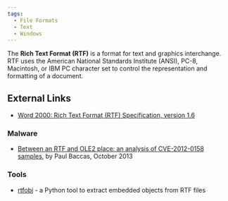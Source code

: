 ```yaml
---
tags:
  - File Formats
  - Text
  - Windows
---
```

The **Rich Text Format (RTF)** is a format for text and graphics
interchange. RTF uses the American National Standards Institute (ANSI),
PC-8, Macintosh, or IBM PC character set to control the representation
and formatting of a document.

## External Links

* [Word 2000: Rich Text Format (RTF) Specification, version 1.6](http://msdn.microsoft.com/en-us/library/aa140277%28v=office.10%29.aspx)

### Malware

* [Between an RTF and OLE2 place: an analysis of CVE-2012-0158 samples](https://www.sophos.com/en-us/medialibrary/PDFs/technical%20papers/Baccas-VB2013.pdf?la=en.pdf),
  by Paul Baccas, October 2013

### Tools

* [rtfobj](http://www.decalage.info/python/rtfobj) - a Python tool to
  extract embedded objects from RTF files
